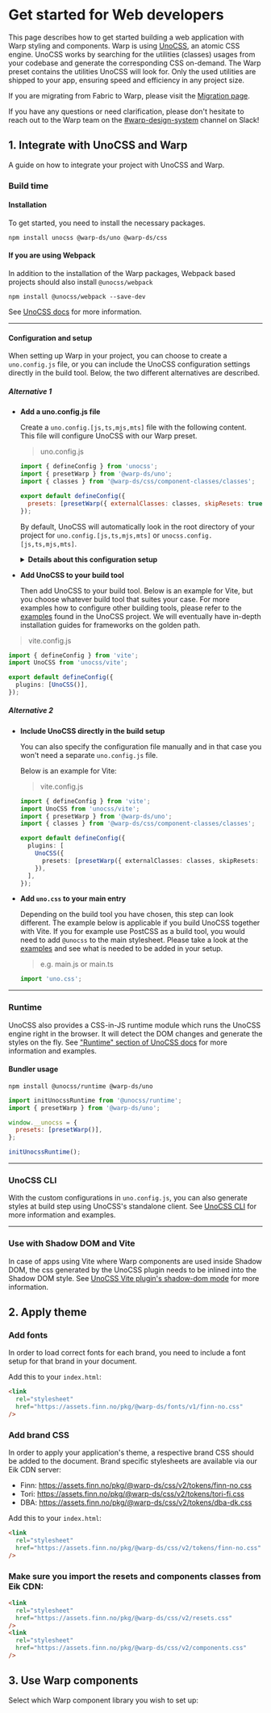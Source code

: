 <script setup>
  import Vue from './vue.md';
  import Elements from './elements.md';
  import React from './react.md';
</script>

# Get started for Web developers

This page describes how to get started building a web application with Warp styling and components.
Warp is using [UnoCSS](https://unocss.dev/), an atomic CSS engine.
UnoCSS works by searching for the utilities (classes) usages from your codebase and generate the corresponding CSS on-demand.
The Warp preset contains the utilities UnoCSS will look for.
Only the used utilities are shipped to your app, ensuring speed and efficiency in any project size.

If you are migrating from Fabric to Warp, please visit the [Migration page](./migrate-from-fabric/).

If you have any questions or need clarification, please don't hesitate to reach out to the Warp team on the [#warp-design-system](https://sch-chat.slack.com/archives/C04NF2K46LB) channel on Slack!

## 1. Integrate with UnoCSS and Warp

A guide on how to integrate your project with UnoCSS and Warp.

### Build time

#### Installation
To get started, you need to install the necessary packages.

```shell
npm install unocss @warp-ds/uno @warp-ds/css
```

#### If you are using Webpack
In addition to the installation of the Warp packages, Webpack based projects should also install `@unocss/webpack`

```shell
npm install @unocss/webpack --save-dev
```

See [UnoCSS docs](https://unocss.dev/integrations/webpack) for more information.

---

#### Configuration and setup
When setting up Warp in your project, you can choose to create a `uno.config.js` file, or you can include the UnoCSS configuration settings directly in the build tool.
Below, the two different alternatives are described.

##### Alternative 1
- **Add a uno.config.js file**

  Create a `uno.config.[js,ts,mjs,mts]` file with the following content. This file will configure UnoCSS with our Warp preset.
  
  > uno.config.js
  
  ```js
  import { defineConfig } from 'unocss';
  import { presetWarp } from '@warp-ds/uno';
  import { classes } from '@warp-ds/css/component-classes/classes';
  
  export default defineConfig({
    presets: [presetWarp({ externalClasses: classes, skipResets: true })],
  });
  ```
  
  By default, UnoCSS will automatically look in the root directory of your project for `uno.config.[js,ts,mjs,mts]` or `unocss.config.[js,ts,mjs,mts]`.
  
  <details>
    <summary><b>Details about this configuration setup</b></summary>
    When an application consists of several parts (e.g. if you are using [Podium](https://podium-lib.io/)) and each part needs to integrate with UnoCSS and Warp - it's more performant to get styling from an external stylesheet (as this will be cached in the browser) instead of making UnoCSS generate the same CSS multiple times.
    In the example above we pass external classes and skip resets, because we import components.css and reset.css as mentioned [below](#make-sure-you-import-the-resets-and-components-classes-from-eik-cdn).
  
    See all configuration options for `presetWarp` at https://github.com/warp-ds/drive#plugin-api.
  </details>

- **Add UnoCSS to your build tool**

  Then add UnoCSS to your build tool. Below is an example for Vite, but you choose whatever build tool that suites your case.
  For more examples how to configure other building tools, please refer to the [examples](https://github.com/unocss/unocss/tree/main/examples) found in the UnoCSS project.
  We will eventually have in-depth installation guides for frameworks on the golden path.

> vite.config.js

```ts
import { defineConfig } from 'vite';
import UnoCSS from 'unocss/vite';

export default defineConfig({
  plugins: [UnoCSS()],
});
```

##### **Alternative 2**
- **Include UnoCSS directly in the build setup**

  You can also specify the configuration file manually and in that case you won't need a separate `uno.config.js` file.
  
  Below is an example for Vite:
  
  > vite.config.js
  
  ```ts
  import { defineConfig } from 'vite';
  import UnoCSS from 'unocss/vite';
  import { presetWarp } from '@warp-ds/uno';
  import { classes } from '@warp-ds/css/component-classes/classes';
  
  export default defineConfig({
    plugins: [
      UnoCSS({
        presets: [presetWarp({ externalClasses: classes, skipResets: true })],
      }),
    ],
  });
  ```

- **Add `uno.css` to your main entry**

  Depending on the build tool you have chosen, this step can look different.
  The example below is applicable if you build UnoCSS together with Vite.
  If you for example use PostCSS as a build tool, you would need to add `@unocss` to the main stylesheet.
  Please take a look at the [examples](https://github.com/unocss/unocss/tree/main/examples) and see what is needed to be added in your setup.

  > e.g. main.js or main.ts
  
  ```js
  import 'uno.css';
  ```

---

### Runtime
UnoCSS also provides a CSS-in-JS runtime module which runs the UnoCSS engine right in the browser. It will detect the DOM changes and generate the styles on the fly.
See ["Runtime" section of UnoCSS docs](https://unocss.dev/integrations/runtime#runtime) for more information and examples.

#### Bundler usage

```shell
npm install @unocss/runtime @warp-ds/uno
```

```js
import initUnocssRuntime from '@unocss/runtime';
import { presetWarp } from '@warp-ds/uno';

window.__unocss = {
  presets: [presetWarp()],
};

initUnocssRuntime();
```

---

### UnoCSS CLI
With the custom configurations in `uno.config.js`, you can also generate styles at build step using UnoCSS's standalone client.
See [UnoCSS CLI](https://unocss.dev/integrations/cli) for more information and examples.

---

### Use with Shadow DOM and Vite
In case of apps using Vite where Warp components are used inside Shadow DOM, the css generated by the UnoCSS plugin needs to be inlined into the Shadow DOM style.
See [UnoCSS Vite plugin's shadow-dom mode](https://unocss.dev/integrations/vite#shadow-dom) for more information.

## 2. Apply theme

### Add fonts
In order to load correct fonts for each brand, you need to include a font setup for that brand in your document.

Add this to your `index.html`:

```html
<link
  rel="stylesheet"
  href="https://assets.finn.no/pkg/@warp-ds/fonts/v1/finn-no.css"
/>
```

### Add brand CSS
In order to apply your application's theme, a respective brand CSS should be added to the document.
Brand specific stylesheets are available via our Eik CDN server:

- Finn: https://assets.finn.no/pkg/@warp-ds/css/v2/tokens/finn-no.css
- Tori: https://assets.finn.no/pkg/@warp-ds/css/v2/tokens/tori-fi.css
- DBA: https://assets.finn.no/pkg/@warp-ds/css/v2/tokens/dba-dk.css

Add this to your `index.html`:

```html
<link
  rel="stylesheet"
  href="https://assets.finn.no/pkg/@warp-ds/css/v2/tokens/finn-no.css"
/>
```

### Make sure you import the resets and components classes from Eik CDN:

```html
<link
  rel="stylesheet"
  href="https://assets.finn.no/pkg/@warp-ds/css/v2/resets.css"
/>
<link
  rel="stylesheet"
  href="https://assets.finn.no/pkg/@warp-ds/css/v2/components.css"
/>
```

## 3. Use Warp components

Select which Warp component library you wish to set up:

<tabs-content> 
  <template v-slot:react>
    <react />
  </template>
  <template v-slot:vue>
    <vue />
  </template>
  <template v-slot:elements>
    <elements />
  </template>
</tabs-content>
